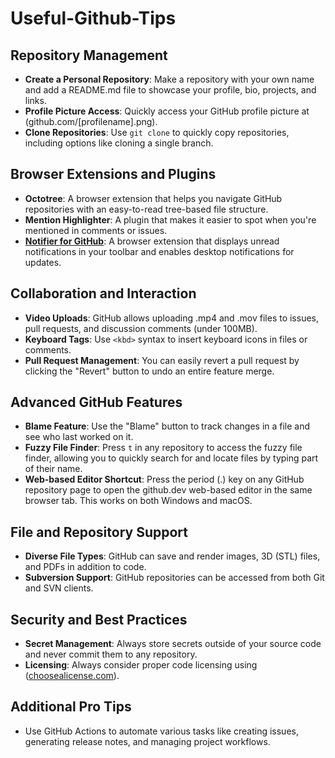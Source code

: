 # Useful-Github-Tips

## Repository Management
- **Create a Personal Repository**: Make a repository with your own name and add a README.md file to showcase your profile, bio, projects, and links.
- **Profile Picture Access**: Quickly access your GitHub profile picture at (github.com/[profilename].png).
- **Clone Repositories**: Use `git clone` to quickly copy repositories, including options like cloning a single branch.

## Browser Extensions and Plugins
- **Octotree**: A browser extension that helps you navigate GitHub repositories with an easy-to-read tree-based file structure.
- **Mention Highlighter**: A plugin that makes it easier to spot when you're mentioned in comments or issues.
- **[Notifier for GitHub](https://git.io/notifier-for-github)**: A browser extension that displays unread notifications in your toolbar and enables desktop notifications for updates.

## Collaboration and Interaction
- **Video Uploads**: GitHub allows uploading .mp4 and .mov files to issues, pull requests, and discussion comments (under 100MB).
- **Keyboard Tags**: Use `<kbd>` syntax to insert keyboard icons in files or comments.
- **Pull Request Management**: You can easily revert a pull request by clicking the "Revert" button to undo an entire feature merge.

## Advanced GitHub Features
- **Blame Feature**: Use the "Blame" button to track changes in a file and see who last worked on it.
- **Fuzzy File Finder**: Press `t` in any repository to access the fuzzy file finder, allowing you to quickly search for and locate files by typing part of their name.
- **Web-based Editor Shortcut**: Press the period (.) key on any GitHub repository page to open the github.dev web-based editor in the same browser tab. This works on both Windows and macOS.

## File and Repository Support
- **Diverse File Types**: GitHub can save and render images, 3D (STL) files, and PDFs in addition to code.
- **Subversion Support**: GitHub repositories can be accessed from both Git and SVN clients.

## Security and Best Practices
- **Secret Management**: Always store secrets outside of your source code and never commit them to any repository.
- **Licensing**: Always consider proper code licensing using ([choosealicense.com](https://choosealicense.com/)).

## Additional Pro Tips
- Use GitHub Actions to automate various tasks like creating issues, generating release notes, and managing project workflows.

